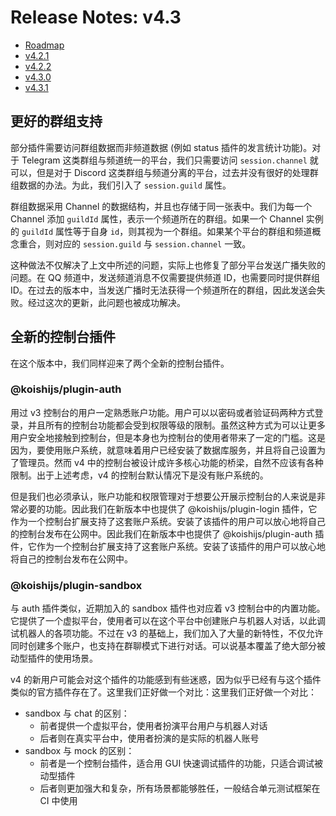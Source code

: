 # Release Notes: v4.3

- [Roadmap](https://github.com/koishijs/koishi/issues/501)
- [v4.2.1](https://github.com/koishijs/koishi/releases/tag/4.2.1)
- [v4.2.2](https://github.com/koishijs/koishi/releases/tag/4.2.2)
- [v4.3.0](https://github.com/koishijs/koishi/releases/tag/4.3.0)
- [v4.3.1](https://github.com/koishijs/koishi/releases/tag/4.3.1)

## 更好的群组支持

部分插件需要访问群组数据而非频道数据 (例如 status 插件的发言统计功能)。对于 Telegram 这类群组与频道统一的平台，我们只需要访问 `session.channel` 就可以，但是对于 Discord 这类群组与频道分离的平台，过去并没有很好的处理群组数据的办法。为此，我们引入了 `session.guild` 属性。

群组数据采用 Channel 的数据结构，并且也存储于同一张表中。我们为每一个 Channel 添加 `guildId` 属性，表示一个频道所在的群组。如果一个 Channel 实例的 `guildId` 属性等于自身 `id`，则其视为一个群组。如果某个平台的群组和频道概念重合，则对应的 `session.guild` 与 `session.channel` 一致。

这种做法不仅解决了上文中所述的问题，实际上也修复了部分平台发送广播失败的问题。在 QQ 频道中，发送频道消息不仅需要提供频道 ID，也需要同时提供群组 ID。在过去的版本中，当发送广播时无法获得一个频道所在的群组，因此发送会失败。经过这次的更新，此问题也被成功解决。

## 全新的控制台插件

在这个版本中，我们同样迎来了两个全新的控制台插件。

### @koishijs/plugin-auth

用过 v3 控制台的用户一定熟悉账户功能。用户可以以密码或者验证码两种方式登录，并且所有的控制台功能都会受到权限等级的限制。虽然这种方式为可以让更多用户安全地接触到控制台，但是本身也为控制台的使用者带来了一定的门槛。这是因为，要使用账户系统，就意味着用户已经安装了数据库服务，并且将自己设置为了管理员。然而 v4 中的控制台被设计成许多核心功能的桥梁，自然不应该有各种限制。出于上述考虑，v4 的控制台默认情况下是没有账户系统的。

但是我们也必须承认，账户功能和权限管理对于想要公开展示控制台的人来说是非常必要的功能。因此我们在新版本中也提供了 @koishijs/plugin-login 插件，它作为一个控制台扩展支持了这套账户系统。安装了该插件的用户可以放心地将自己的控制台发布在公网中。因此我们在新版本中也提供了 @koishijs/plugin-auth 插件，它作为一个控制台扩展支持了这套账户系统。安装了该插件的用户可以放心地将自己的控制台发布在公网中。

### @koishijs/plugin-sandbox

与 auth 插件类似，近期加入的 sandbox 插件也对应着 v3 控制台中的内置功能。它提供了一个虚拟平台，使用者可以在这个平台中创建账户与机器人对话，以此调试机器人的各项功能。不过在 v3 的基础上，我们加入了大量的新特性，不仅允许同时创建多个账户，也支持在群聊模式下进行对话。可以说基本覆盖了绝大部分被动型插件的使用场景。

v4 的新用户可能会对这个插件的功能感到有些迷惑，因为似乎已经有与这个插件类似的官方插件存在了。这里我们正好做一个对比：这里我们正好做一个对比：

- sandbox 与 chat 的区别：
  - 前者提供一个虚拟平台，使用者扮演平台用户与机器人对话
  - 后者则在真实平台中，使用者扮演的是实际的机器人账号
- sandbox 与 mock 的区别：
  - 前者是一个控制台插件，适合用 GUI 快速调试插件的功能，只适合调试被动型插件
  - 后者则更加强大和复杂，所有场景都能够胜任，一般结合单元测试框架在 CI 中使用
